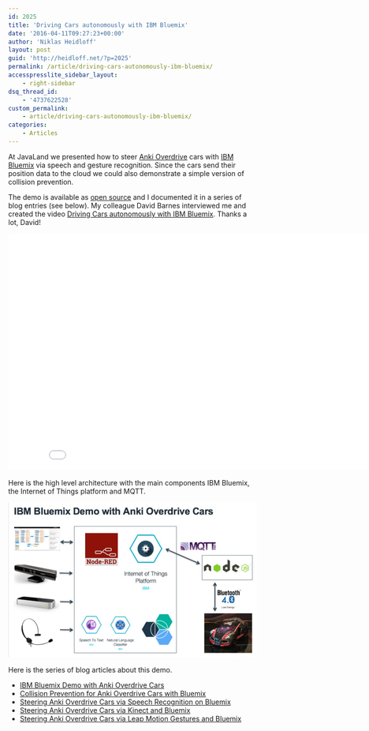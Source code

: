 ```yaml
---
id: 2025
title: 'Driving Cars autonomously with IBM Bluemix'
date: '2016-04-11T09:27:23+00:00'
author: 'Niklas Heidloff'
layout: post
guid: 'http://heidloff.net/?p=2025'
permalink: /article/driving-cars-autonomously-ibm-bluemix/
accesspresslite_sidebar_layout:
    - right-sidebar
dsq_thread_id:
    - '4737622528'
custom_permalink:
    - article/driving-cars-autonomously-ibm-bluemix/
categories:
    - Articles
---
```


At JavaLand we presented how to steer [Anki Overdrive](https://anki.com/) cars with [IBM Bluemix](https://bluemix.net) via speech and gesture recognition. Since the cars send their position data to the cloud we could also demonstrate a simple version of collision prevention.

The demo is available as [open source](https://github.com/IBM-Bluemix/node-mqtt-for-anki-overdrive) and I documented it in a series of blog entries (see below). My colleague David Barnes interviewed me and created the video [Driving Cars autonomously with IBM Bluemix](https://youtu.be/6s0Jh9tl0Eg). Thanks a lot, David!

<iframe allowfullscreen="" frameborder="0" height="480" src="//www.youtube.com/embed/6s0Jh9tl0Eg" width="853"></iframe>

Here is the high level architecture with the main components IBM Bluemix, the Internet of Things platform and MQTT.

![image](/assets/img/2016/03/ankiarch.jpg)

Here is the series of blog articles about this demo.

- [IBM Bluemix Demo with Anki Overdrive Cars](http://heidloff.net/article/ibm-bluemix-anki-overdrive-cars)
- [Collision Prevention for Anki Overdrive Cars with Bluemix](http://heidloff.net/article/collision-prevention-anki-overdrive-cars-bluemix)
- [Steering Anki Overdrive Cars via Speech Recognition on Bluemix](http://heidloff.net/article/steering-anki-overdrive-cars-speech-recognition-bluemix-watson)
- [Steering Anki Overdrive Cars via Kinect and Bluemix](http://heidloff.net/article/anki-overdrive-cars-kinect-bluemix)
- [Steering Anki Overdrive Cars via Leap Motion Gestures and Bluemix](http://heidloff.net/article/steering-anki-overdrive-cars-leap-motion-gestures-bluemix)